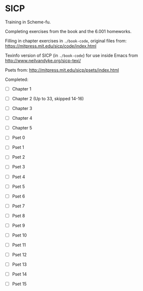 SICP
====

Training in Scheme-fu.

Completing exercises from the book and the 6.001 homeworks.

Filling in chapter exercises in `./book-code`, original files from: https://mitpress.mit.edu/sicp/code/index.html

Texinfo version of SICP (in `./book-code`) for use inside Emacs from http://www.neilvandyke.org/sicp-texi/

Psets from: http://mitpress.mit.edu/sicp/psets/index.html

Completed:

- [ ] Chapter 1
- [ ] Chapter 2 (Up to 33, skipped 14-16)
- [ ] Chapter 3
- [ ] Chapter 4
- [ ] Chapter 5

- [ ] Pset 0
- [ ] Pset 1
- [ ] Pset 2
- [ ] Pset 3
- [ ] Pset 4
- [ ] Pset 5
- [ ] Pset 6
- [ ] Pset 7
- [ ] Pset 8
- [ ] Pset 9
- [ ] Pset 10
- [ ] Pset 11
- [ ] Pset 12
- [ ] Pset 13
- [ ] Pset 14
- [ ] Pset 15
